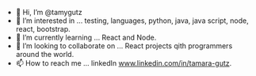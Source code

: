 - 👋 Hi, I’m @tamygutz
- 👀 I’m interested in ... testing, languages, python, java, java script, node, react, bootstrap. 
- 🌱 I’m currently learning ...  React and Node.
- 💞️ I’m looking to collaborate on ... React projects qith programmers around the world. 
- 📫 How to reach me ... linkedIn www.linkedin.com/in/tamara-gutz. 

<!---
tamygutz/tamygutz is a ✨ special ✨ repository because its `README.md` (this file) appears on your GitHub profile.
You can click the Preview link to take a look at your changes.
--->

